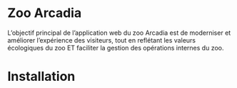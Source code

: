 # Zoo Arcadia
L’objectif principal de l’application web du zoo Arcadia est de moderniser et améliorer l’expérience des visiteurs, tout en reflétant les valeurs écologiques du zoo ET faciliter la gestion des opérations internes du zoo.

# Installation


